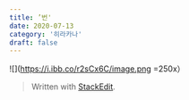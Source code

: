 ```yaml
---
title: ’번'
date: 2020-07-13
category: '히라카나'
draft: false
---
```


![](https://i.ibb.co/r2sCx6C/image.png =250x）
> Written with [StackEdit](https://stackedit.io/).
<!--stackedit_data:
eyJoaXN0b3J5IjpbLTQ5MzE5NzgwMV19
-->